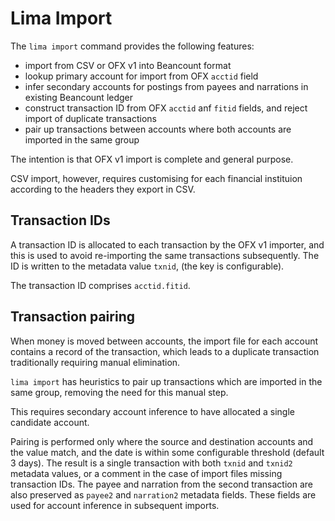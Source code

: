 # Lima Import

The `lima import` command provides the following features:
- import from CSV or OFX v1 into Beancount format
- lookup primary account for import from OFX `acctid` field
- infer secondary accounts for postings from payees and narrations in existing Beancount ledger
- construct transaction ID from OFX `acctid` anf `fitid` fields, and reject import of duplicate transactions
- pair up transactions between accounts where both accounts are imported in the same group

The intention is that OFX v1 import is complete and general purpose.

CSV import, however, requires customising for each financial instituion according to the headers they export in CSV.

## Transaction IDs

A transaction ID is allocated to each transaction by the OFX v1 importer, and this is used to avoid re-importing the same transactions subsequently.  The ID is written to the metadata value `txnid`, (the key is configurable).

The transaction ID comprises `acctid.fitid`.

## Transaction pairing

When money is moved between accounts, the import file for each account contains a record of the transaction, which leads to a duplicate transaction traditionally requiring manual elimination.

`lima import` has heuristics to pair up transactions which are imported in the same group, removing the need for this manual step.

This requires secondary account inference to have allocated a single candidate account.

Pairing is performed only where the source and destination accounts and the value match, and the date is within some configurable threshold (default 3 days).
The result is a single transaction with both `txnid` and `txnid2` metadata values, or a comment in the case of import files missing transaction IDs. The payee and narration from the second transaction are also preserved as `payee2` and `narration2` metadata fields.  These fields are used for account inference in subsequent imports.
